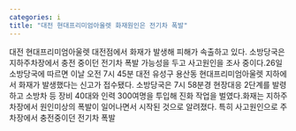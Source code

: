 ```yaml
---
categories: i
title: "대전 현대프리미엄아울렛 화재원인은 전기차 폭발"
---
```

대전 현대프리미엄아울렛 대전점에서 화재가 발생해 피해가 속출하고 있다. 소방당국은 지하주차장에서 충전 중이던 전기차 폭발 가능성을 두고 사고원인을 조사 중이다.26일 소방당국에 따르면 이날 오전 7시 45분 대전 유성구 용산동 현대프리미엄아울렛 지하에서 화재가 발생했다는 신고가 접수됐다. 소방당국은 7시 58분경 현장대응 2단계를 발령하고 소방차 등 장비 40대와 인력 300여명을 투입해 진화 작업을 벌였다.화재는 지하주차장에서 원인미상의 폭발이 일어나면서 시작된 것으로 알려졌다. 특히 사고원인으로 주차장에서 충전중이던 전기차 폭발